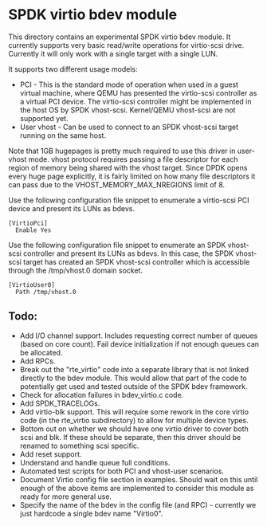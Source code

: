 # SPDK virtio bdev module

This directory contains an experimental SPDK virtio bdev module.
It currently supports very basic read/write operations for
virtio-scsi drive. Currently it will only work with a single
target with a single LUN.

It supports two different usage models:
* PCI - This is the standard mode of operation when used in a guest virtual
machine, where QEMU has presented the virtio-scsi controller as a virtual
PCI device.  The virtio-scsi controller might be implemented in the host OS
by SPDK vhost-scsi. Kernel/QEMU vhost-scsi are not supported yet.
* User vhost - Can be used to connect to an SPDK vhost-scsi target running on
the same host.

Note that 1GB hugepages is pretty much required to use this driver in
user-vhost mode.  vhost protocol requires passing a file descriptor for
each region of memory being shared with the vhost target.  Since DPDK opens
every huge page explicitly, it is fairly limited on how many file descriptors
it can pass due to the VHOST_MEMORY_MAX_NREGIONS limit of 8.

Use the following configuration file snippet to enumerate a virtio-scsi PCI
device and present its LUNs as bdevs.

~~~{.sh}
[VirtioPci]
  Enable Yes
~~~

Use the following configuration file snippet to enumerate an SPDK vhost-scsi
controller and present its LUNs as bdevs.  In this case, the SPDK vhost-scsi
target has created an SPDK vhost-scsi controller which is accessible through
the /tmp/vhost.0 domain socket.

~~~{.sh}
[VirtioUser0]
  Path /tmp/vhost.0
~~~

## Todo:
* Add I/O channel support.  Includes requesting correct number of queues
  (based on core count).  Fail device initialization if not enough queues 
  can be allocated.
* Add RPCs.
* Break out the "rte_virtio" code into a separate library that is not
  linked directly to the bdev module.  This would allow that part of the
  code to potentially get used and tested outside of the SPDK bdev framework.
* Check for allocation failures in bdev_virtio.c code.
* Add SPDK_TRACELOGs.
* Add virtio-blk support.  This will require some rework in the core
  virtio code (in the rte_virtio subdirectory) to allow for multiple
  device types.
* Bottom out on whether we should have one virtio driver to cover both
  scsi and blk.  If these should be separate, then this driver should be
  renamed to something scsi specific.
* Add reset support.
* Understand and handle queue full conditions.
* Automated test scripts for both PCI and vhost-user scenarios.
* Document Virtio config file section in examples.  Should wait on this until
  enough of the above items are implemented to consider this module as ready
  for more general use.
* Specify the name of the bdev in the config file (and RPC) - currently we
  just hardcode a single bdev name "Virtio0".
